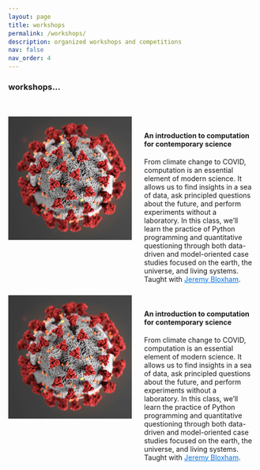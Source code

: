 ```yaml
---
layout: page
title: workshops
permalink: /workshops/
description: organized workshops and competitions
nav: false
nav_order: 4
---
```



### workshops...

<br>
<br>

<!-- Main container with separate hover for text only -->
<div style="clear: both; display: flex; align-items: flex-start;">
  <!-- Image section without hover effect -->
  <div style="flex-shrink: 0; padding-right: 3%;">
    <img src="/assets/img/science5.png" alt="Science class image" class="img-fluid rounded z-depth-1" style="width: 100%; height: auto;">
  </div>
  
  <!-- Text container with hover and click functionality -->
  <div onclick="window.open('https://www.google.com', '_blank')" style="cursor: pointer; padding: 10px; transition: background-color 0.3s; width: 100%;">
    <h4>An introduction to computation for contemporary science</h4>
    <p>
      From climate change to COVID, computation is an essential element of modern science. It allows us to find insights in a sea of data, ask principled questions about the future, and perform experiments without a laboratory. In this class, we’ll learn the practice of Python programming and quantitative questioning through both data-driven and model-oriented case studies focused on the earth, the universe, and living systems. Taught with 
      <!-- Inner link that prevents outer link from activating on click -->
      <a href="https://eps.harvard.edu/people/jeremy-bloxham" target="_blank" style="color: #0073e6; text-decoration: underline;" onclick="event.stopPropagation();">Jeremy Bloxham</a>.
    </p>
  </div>
</div>

<!-- CSS for hover effect on the text container only -->
<style>
  /* Hover effect on the text container only */
  div[onclick]:hover {
    background-color: #f0f0f0; /* Light gray background on hover */
  }
</style>


<!-- Main container with separate hover for text only -->
<div style="clear: both; display: flex; align-items: flex-start;">
  <!-- Image section without hover effect -->
  <div style="flex-shrink: 0; padding-right: 3%;">
    <img src="/assets/img/science5.png" alt="Science class image" class="img-fluid rounded z-depth-1" style="width: 100%; height: auto;">
  </div>
  
  <!-- Text container with hover and click functionality -->
  <div onclick="window.open('https://www.google.com', '_blank')" style="cursor: pointer; padding: 10px; transition: background-color 0.3s; width: 100%;">
    <h4>An introduction to computation for contemporary science</h4>
    <p>
      From climate change to COVID, computation is an essential element of modern science. It allows us to find insights in a sea of data, ask principled questions about the future, and perform experiments without a laboratory. In this class, we’ll learn the practice of Python programming and quantitative questioning through both data-driven and model-oriented case studies focused on the earth, the universe, and living systems. Taught with 
      <!-- Inner link that prevents outer link from activating on click -->
      <a href="https://eps.harvard.edu/people/jeremy-bloxham" target="_blank" style="color: #0073e6; text-decoration: underline;" onclick="event.stopPropagation();">Jeremy Bloxham</a>.
    </p>
  </div>
</div>

<!-- CSS for hover effect on the text container only -->
<style>
  /* Hover effect on the text container only */
  div[onclick]:hover {
    background-color: #f0f0f0; /* Light gray background on hover */
  }
</style>


<br>
<br>











